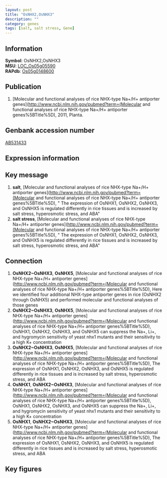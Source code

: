 ```yaml
---
layout: post
title: "OsNHX2,OsNHX3"
description: ""
category: genes
tags: [salt, salt stress, Gene]
---
```


## Information
__Symbol__: OsNHX2,OsNHX3  
__MSU__: [LOC_Os05g05590](http://rice.plantbiology.msu.edu/cgi-bin/ORF_infopage.cgi?orf=LOC_Os05g05590)  
__RAPdb__: [Os05g0148600](http://rapdb.dna.affrc.go.jp/viewer/gbrowse_details/irgsp1?name=Os05g0148600)  

## Publication
1. [Molecular and functional analyses of rice NHX-type Na+/H+ antiporter genes](http://www.ncbi.nlm.nih.gov/pubmed?term=(Molecular and functional analyses of rice NHX-type Na+/H+ antiporter genes%5BTitle%5D), 2011, Planta.

## Genbank accession number
[AB531433](http://www.ncbi.nlm.nih.gov/nuccore/AB531433)

## Expression information

## Key message
1. __salt__, [Molecular and functional analyses of rice NHX-type Na+/H+ antiporter genes](http://www.ncbi.nlm.nih.gov/pubmed?term=(Molecular and functional analyses of rice NHX-type Na+/H+ antiporter genes%5BTitle%5D), " The expression of OsNHX1, OsNHX2, OsNHX3, and OsNHX5 is regulated differently in rice tissues and is increased by salt stress, hyperosmotic stress, and ABA"
2. __salt stress__, [Molecular and functional analyses of rice NHX-type Na+/H+ antiporter genes](http://www.ncbi.nlm.nih.gov/pubmed?term=(Molecular and functional analyses of rice NHX-type Na+/H+ antiporter genes%5BTitle%5D), " The expression of OsNHX1, OsNHX2, OsNHX3, and OsNHX5 is regulated differently in rice tissues and is increased by salt stress, hyperosmotic stress, and ABA"

## Connection
1. __OsNHX2~OsNHX3__, __OsNHX5__, [Molecular and functional analyses of rice NHX-type Na+/H+ antiporter genes](http://www.ncbi.nlm.nih.gov/pubmed?term=(Molecular and functional analyses of rice NHX-type Na+/H+ antiporter genes%5BTitle%5D),  Here we identified four additional NHX-type antiporter genes in rice (OsNHX2 through OsNHX5) and performed molecular and functional analyses of those genes
2. __OsNHX2~OsNHX3__, __OsNHX5__, [Molecular and functional analyses of rice NHX-type Na+/H+ antiporter genes](http://www.ncbi.nlm.nih.gov/pubmed?term=(Molecular and functional analyses of rice NHX-type Na+/H+ antiporter genes%5BTitle%5D),  OsNHX1, OsNHX2, OsNHX3, and OsNHX5 can suppress the Na+, Li+, and hygromycin sensitivity of yeast nhx1 mutants and their sensitivity to a high K+ concentration
3. __OsNHX2~OsNHX3__, __OsNHX5__, [Molecular and functional analyses of rice NHX-type Na+/H+ antiporter genes](http://www.ncbi.nlm.nih.gov/pubmed?term=(Molecular and functional analyses of rice NHX-type Na+/H+ antiporter genes%5BTitle%5D),  The expression of OsNHX1, OsNHX2, OsNHX3, and OsNHX5 is regulated differently in rice tissues and is increased by salt stress, hyperosmotic stress, and ABA
4. __OsNHX1__, __OsNHX2~OsNHX3__, [Molecular and functional analyses of rice NHX-type Na+/H+ antiporter genes](http://www.ncbi.nlm.nih.gov/pubmed?term=(Molecular and functional analyses of rice NHX-type Na+/H+ antiporter genes%5BTitle%5D),  OsNHX1, OsNHX2, OsNHX3, and OsNHX5 can suppress the Na+, Li+, and hygromycin sensitivity of yeast nhx1 mutants and their sensitivity to a high K+ concentration
5. __OsNHX1__, __OsNHX2~OsNHX3__, [Molecular and functional analyses of rice NHX-type Na+/H+ antiporter genes](http://www.ncbi.nlm.nih.gov/pubmed?term=(Molecular and functional analyses of rice NHX-type Na+/H+ antiporter genes%5BTitle%5D),  The expression of OsNHX1, OsNHX2, OsNHX3, and OsNHX5 is regulated differently in rice tissues and is increased by salt stress, hyperosmotic stress, and ABA

## Key figures


